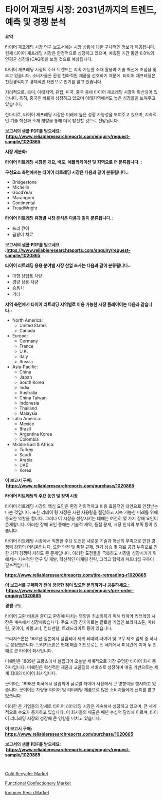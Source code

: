 <p><h1>타이어 재코팅 시장: 2031년까지의 트렌드, 예측 및 경쟁 분석</h1></p><p><strong>요약</strong></p>
<p><p>타이어 재프레딩 시장 연구 보고서에는 시장 상황에 대한 구체적인 정보가 제공됩니다. 현재 타이어 재프레딩 시장은 안정적으로 성장하고 있으며, 예측된 기간 동안 6.8%의 연평균 성장률(CAGR)을 보일 것으로 예상됩니다.</p><p>타이어 재프레딩 시장의 주요 트렌드는 지속 가능한 소재 활용과 기술 혁신에 초점을 맞추고 있습니다. 소비자들은 환경 친화적인 제품을 선호하기 때문에, 타이어 재프레딩은 친환경적이고 경제적인 대안으로 인기를 얻고 있습니다.</p><p>지리적으로, 북미, 아태지역, 유럽, 미국, 중국 등에 타이어 재프레딩 시장이 확산되어 있습니다. 특히, 중국은 빠르게 성장하고 있으며 아태지역에서도 높은 성장률을 보여주고 있습니다.</p><p>한마디로, 타이어 재프레딩 시장은 미래에 높은 성장 가능성을 보여주고 있으며, 지속적인 기술 혁신과 소재 개발을 통해 더욱 발전할 것으로 전망됩니다.</p></p>
<p><strong>보고서의 샘플 PDF를 받으세요: &nbsp;<a href="https://www.reliableresearchreports.com/enquiry/request-sample/1020865">https://www.reliableresearchreports.com/enquiry/request-sample/1020865</a></strong></p>
<p><strong>시장 세분화:</strong></p>
<p><strong> 타이어 리트레딩 시장은 개요, 배포, 애플리케이션 및 지역으로 더 분류됩니다. :</strong></p>
<p><strong>구성요소 측면에서는 타이어 리트레딩 시장은 다음과 같이 분류됩니다.:</strong></p>
<p><ul><li>Bridgestone</li><li>Michelin</li><li>GoodYear</li><li>Marangoni</li><li>Continental</li><li>TreadWright</li></ul></p>
<p><strong> 타이어 리트레딩 유형별 시장 분석은 다음과 같이 분류됩니다.:</strong></p>
<p><ul><li>프리 큐어</li><li>곰팡이 치료</li></ul></p>
<p><strong>보고서의 샘플 PDF를 받으세요 :<a href="https://www.reliableresearchreports.com/enquiry/request-sample/1020865">https://www.reliableresearchreports.com/enquiry/request-sample/1020865</a></strong></p>
<p><strong> 타이어 리트레딩 응용 분야별 시장 산업 조사는 다음과 같이 분류됩니다.:</strong></p>
<p><ul><li>대형 상업용 차량</li><li>경량 상용 차량</li><li>승용차</li><li>기타</li></ul></p>
<p><strong>지역 측면에서 타이어 리트레딩 지역별로 이용 가능한 시장 플레이어는 다음과 같습니다.:</strong></p>
<p><ul>
    <li>
        North America:
        <ul>
            <li>United States</li>
            <li>Canada</li>
        </ul>
    </li>
    <li>
        Europe:
        <ul>
            <li>Germany</li>
            <li>France</li>
            <li>U.K.</li>
            <li>Italy</li>
            <li>Russia</li>
        </ul>
    </li>
    <li>
        Asia-Pacific:
        <ul>
            <li>China</li>
            <li>Japan</li>
            <li>South Korea</li>
            <li>India</li>
            <li>Australia</li>
            <li>China Taiwan</li>
            <li>Indonesia</li>
            <li>Thailand</li>
            <li>Malaysia</li>
        </ul>
    </li>
    <li>
        Latin America:
        <ul>
            <li>Mexico</li>
            <li>Brazil</li>
            <li>Argentina Korea</li>
            <li>Colombia</li>
        </ul>
    </li>
    <li>
        Middle East & Africa:
        <ul>
            <li>Turkey</li>
            <li>Saudi</li>
            <li>Arabia</li>
            <li>UAE</li>
            <li>Korea</li>
        </ul>
    </li>
    </ul></p>
<p><strong>이 보고서 구매: &nbsp;<a href="https://www.reliableresearchreports.com/purchase/1020865">https://www.reliableresearchreports.com/purchase/1020865</a></strong></p>
<p><strong>타이어 리트레딩의 주요 동인 및 장벽 시장</strong></p>
<p><p>타이어 리트레딩 시장의 핵심 요인은 환경 친화적이고 비용 효율적인 대안으로 인정받는다는 것입니다. 또한 리테이 링 시장은 자원 사용량을 절감하고 지속 가능한 미래를 위해 중요한 역할을 합니다. 그러나 이 시장을 성장시키는 데에는 여전히 몇 가지 장애 요인이 존재합니다. 이러한 장애 요인 중에는 기술적 제약, 품질 문제, 시장 인식의 부족 등이 있습니다.</p><p>타이어 리트레딩 시장에서 직면한 주요 도전은 새로운 기술과 혁신의 부족으로 인한 경쟁력 강화의 어려움입니다. 또한 안전 및 품질 규제, 원가 상승 및 재료 공급 부족으로 인한 가격 경쟁력 저하도 큰 문제입니다. 이러한 도전들을 극복하고 시장을 성장시키기 위해서는 지속적인 연구 및 개발, 혁신적인 마케팅 전략, 그리고 협력과 파트너십 구축이 필수적입니다.</p></p>
<p><strong><a href="https://www.reliableresearchreports.com/tire-retreading-r1020865">https://www.reliableresearchreports.com/tire-retreading-r1020865</a></strong></p>
<p><strong>이 보고서를 구매하기 전에 궁금한 점이 있으면 문의하거나 공유하세요.: &nbsp;<a href="https://www.reliableresearchreports.com/enquiry/pre-order-enquiry/1020865">https://www.reliableresearchreports.com/enquiry/pre-order-enquiry/1020865</a></strong></p>
<p><strong>경쟁 구도</strong></p>
<p><p>타이어 교환 비용을 줄이고 환경에 미치는 영향을 최소화하기 위해 타이어 리터레딩 시장은 계속해서 성장해왔습니다. 주요 시장 참가자로는 글로벌 기업인 브리지스톤, 미쉐린, 굿이어, 마랑고니, 컨티넨탈, 트레드라이트 등이 있습니다.</p><p>브리지스톤은 1931년 일본에서 설립되어 세계 최대의 타이어 및 고무 제조 업체 중 하나로 성장했습니다. 브리지스톤은 현재 매출 기반으로는 전 세계에서 미쉐린에 이어 두 번째로 큰 타이어 회사입니다.</p><p>미쉐린은 1889년 프랑스에서 설립되어 오늘날 세계적으로 가장 유명한 타이어 회사 중 하나입니다. 미쉐린은 혁신적인 제품과 고품질의 서비스로 성장하며 매출 기반으로는 세계 최대의 타이어 회사입니다.</p><p>굿이어는 1898년 미국에서 설립되어 글로벌 타이어 시장에서 큰 영향력을 행사하고 있습니다. 굿이어는 차량용 타이어 및 리터레딩 제품으로 많은 소비자들에게 신뢰를 받고 있습니다.</p><p>이러한 큰 기업들의 강세로 타이어 리터레딩 시장은 계속해서 성장하고 있으며, 전 세계적으로 수요가 증가하고 있습니다. 이 회사들의 매출은 매년 수십억 달러에 이르며, 타이어 리터레딩 시장의 성장에 큰 영향을 미치고 있습니다.</p></p>
<p><strong>이 보고서 구매: &nbsp; <a href="https://www.reliableresearchreports.com/purchase/1020865">https://www.reliableresearchreports.com/purchase/1020865</a></strong></p>
<p><strong>보고서의 샘플 PDF를 받으세요: &nbsp;<a href="https://www.reliableresearchreports.com/enquiry/request-sample/1020865">https://www.reliableresearchreports.com/enquiry/request-sample/1020865</a></strong><strong></strong></p>
<p>&nbsp;</p>
<p><p><a href="https://github.com/ChiragRp1/Market-Research-Report-List-4/blob/main/cold-recycler-market.md">Cold Recycler Market</a></p><p><a href="https://www.linkedin.com/pulse/functional-confectionery-market-furnishes-information-share-trends-hwqwf?trackingId=f8b6Kb3T7uE%2FO56xvvPIng%3D%3D">Functional Confectionery Market</a></p><p><a href="https://www.linkedin.com/pulse/ionomer-resin-market-research-report-provides-thorough-industry-regac?trackingId=FKdyhXWEB0KguXA%2B4HY5Ow%3D%3D">Ionomer Resin Market</a></p></p>